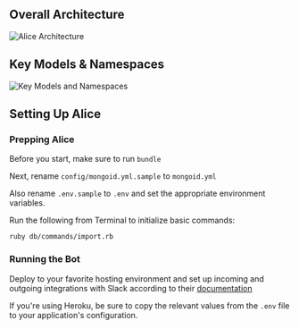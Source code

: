 ## Overall Architecture

![Alice Architecture](https://github.com/CoralineAda/alice/blob/master/doc/architecture2.png)

## Key Models & Namespaces

![Key Models and Namespaces](https://github.com/CoralineAda/alice/blob/master/doc/models_and_namespaces.png)

## Setting Up Alice

### Prepping Alice

Before you start, make sure to run `bundle`

Next, rename `config/mongoid.yml.sample` to `mongoid.yml`

Also rename `.env.sample` to `.env` and set the appropriate environment variables.

Run the following from Terminal to initialize basic commands:

    ruby db/commands/import.rb

### Running the Bot

Deploy to your favorite hosting environment and set up incoming and outgoing integrations with Slack according to their [documentation](https://api.slack.com/custom-integrations)

If you're using Heroku, be sure to copy the relevant values from the `.env` file to your application's configuration.


